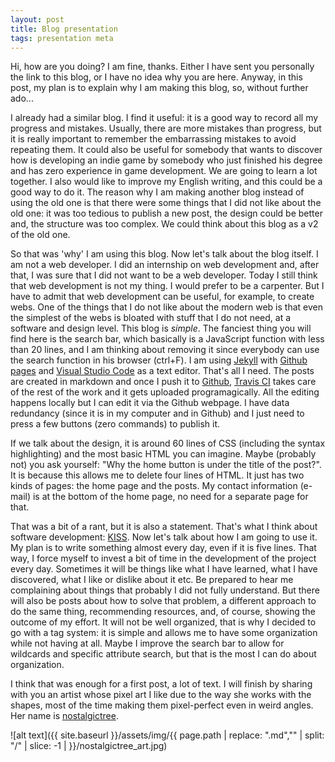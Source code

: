 ```yaml
---
layout: post
title: Blog presentation
tags: presentation meta
---
```


Hi, how are you doing? I am fine, thanks. Either I have sent you personally the link to this blog, or I have no idea why you are here. Anyway, in this post, my plan is to explain why I am making this blog, so, without further ado...

I already had a similar blog. I find it useful: it is a good way to record all my progress and mistakes. Usually, there are more mistakes than progress, but it is really important to remember the embarrassing mistakes to avoid repeating them. It could also be useful for somebody that wants to discover how is developing an indie game by somebody who just finished his degree and has zero experience in game development. We are going to learn a lot together. I also would like to improve my English writing, and this could be a good way to do it. The reason why I am making another blog instead of using the old one is that there were some things that I did not like about the old one: it was too tedious to publish a new post, the design could be better and, the structure was too complex. We could think about this blog as a v2 of the old one.

So that was 'why' I am using this blog. Now let's talk about the blog itself. I am not a web developer. I did an internship on web development and, after that, I was sure that I did not want to be a web developer. Today I still think that web development is not my thing. I would prefer to be a carpenter. But I have to admit that web development can be useful, for example, to create webs. One of the things that I do not like about the modern web is that even the simplest of the webs is bloated with stuff that I do not need, at a software and design level. This blog is *simple*. The fanciest thing you will find here is the search bar, which basically is a JavaScript function with less than 20 lines, and I am thinking about removing it since everybody can use the search function in his browser (ctrl+F). I am using [Jekyll](https://jekyllrb.com/) with [Github pages](https://pages.github.com/) and [Visual Studio Code](https://code.visualstudio.com/) as a text editor. That's all I need. The posts are created in markdown and once I push it to [Github](https://github.com/), [Travis CI](https://travis-ci.org/) takes care of the rest of the work and it gets uploaded programagically. All the editing happens locally but I can edit it via the Github webpage. I have data redundancy (since it is in my computer and in Github) and I just need to press a few buttons (zero commands) to publish it.

If we talk about the design, it is around 60 lines of CSS (including the syntax highlighting) and the most basic HTML you can imagine. Maybe (probably not) you ask yourself: "Why the home button is under the title of the post?". It is because this allows me to delete four lines of HTML. It just has two kinds of pages: the home page and the posts. My contact information (e-mail) is at the bottom of the home page, no need for a separate page for that.

That was a bit of a rant, but it is also a statement. That's what I think about software development: [KISS](https://en.wikipedia.org/wiki/KISS_principle). Now let's talk about how I am going to use it. My plan is to write something almost every day, even if it is five lines. That way, I force myself to invest a bit of time in the development of the project every day. Sometimes it will be things like what I have learned, what I have discovered, what I like or dislike about it etc. Be prepared to hear me complaining about things that probably I did not fully understand. But there will also be posts about how to solve that problem, a different approach to do the same thing,  recommending resources, and, of course, showing the outcome of my effort. It will not be well organized, that is why I decided to go with a tag system: it is simple and allows me to have some organization while not having at all. Maybe I improve the search bar to allow for wildcards and specific attribute search, but that is the most I can do about organization.

I think that was enough for a first post, a lot of text. I will finish by sharing with you an artist whose pixel art I like due to 
the way she works with the shapes, most of the time making them pixel-perfect even in weird angles. Her name is [nostalgictree](https://www.instagram.com/nostalgictree/).

![alt text]({{ site.baseurl }}/assets/img/{{ page.path | replace: ".md","" | split: "/" | slice: -1 | }}/nostalgictree_art.jpg)
